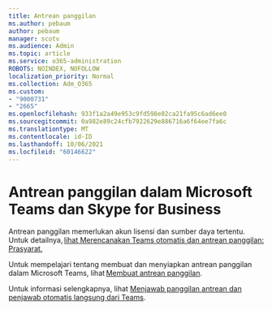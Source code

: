 ```yaml
---
title: Antrean panggilan
ms.author: pebaum
author: pebaum
manager: scotv
ms.audience: Admin
ms.topic: article
ms.service: o365-administration
ROBOTS: NOINDEX, NOFOLLOW
localization_priority: Normal
ms.collection: Adm_O365
ms.custom:
- "9000731"
- "2665"
ms.openlocfilehash: 933f1a2a49e953c9fd598e02ca21fa95c6ad6ee0
ms.sourcegitcommit: 0a982e89c24cfb7922629e886716a6f64ee7fa6c
ms.translationtype: MT
ms.contentlocale: id-ID
ms.lasthandoff: 10/06/2021
ms.locfileid: "60146622"
---
```

# <a name="call-queues-in-microsoft-teams-and-skype-for-business"></a>Antrean panggilan dalam Microsoft Teams dan Skype for Business 

Antrean panggilan memerlukan akun lisensi dan sumber daya tertentu. Untuk detailnya, [lihat Merencanakan Teams otomatis dan antrean panggilan: Prasyarat.](https://docs.microsoft.com/microsoftteams/plan-auto-attendant-call-queue#prerequisites) 

Untuk mempelajari tentang membuat dan menyiapkan antrean panggilan dalam Microsoft Teams, lihat [Membuat antrean panggilan](https://docs.microsoft.com/microsoftteams/create-a-phone-system-call-queue). 

Untuk informasi selengkapnya, lihat [Menjawab panggilan antrean dan penjawab otomatis langsung dari Teams](https://docs.microsoft.com/microsoftteams/answer-auto-attendant-and-call-queue-calls). 